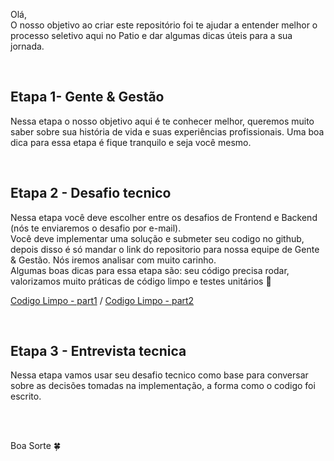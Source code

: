 Olá,<br>
O nosso objetivo ao criar este repositório foi te ajudar a entender melhor o processo seletivo aqui no Patio e dar algumas dicas úteis para a sua jornada.

<br>

## Etapa 1- Gente & Gestão
Nessa etapa o nosso objetivo aqui é te conhecer melhor, queremos muito saber sobre sua história de vida e suas experiências profissionais. 
Uma boa dica para essa etapa é fique tranquilo e seja você mesmo.

<br>

## Etapa 2 - Desafio tecnico
Nessa etapa você deve escolher entre os desafios de Frontend e Backend (nós te enviaremos o desafio por e-mail).<br>
Você deve implementar uma solução e submeter seu codigo no github, depois disso é só mandar o link do repositorio para nossa equipe de Gente & Gestão. Nós iremos analisar com muito carinho.<br>
Algumas boas dicas para essa etapa são: seu código precisa rodar, valorizamos muito práticas de código limpo e testes unitários 👀 

 [Codigo Limpo - part1](https://medium.com/desenvolvendo-com-paixao/1-clean-code-o-que-%C3%A9-porque-usar-1e4f9f4454c6)
 /
 [Codigo Limpo - part2](https://medium.com/desenvolvendo-com-paixao/2-clean-code-boas-pr%C3%A1ticas-para-escrever-c%C3%B3digos-impec%C3%A1veis-361997b3c8b5)

<br>

## Etapa 3 - Entrevista tecnica
Nessa etapa vamos usar seu desafio tecnico como base para conversar sobre as decisões tomadas na implementação, a forma como o codigo foi escrito.

<br><br>

Boa Sorte 🍀 
